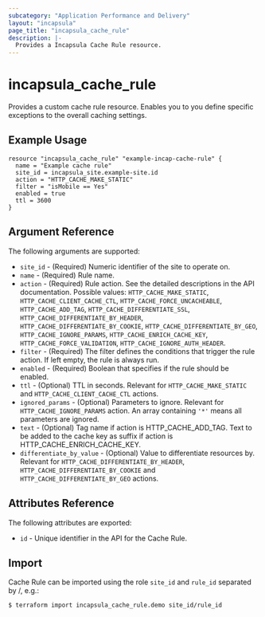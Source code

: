 ```yaml
---
subcategory: "Application Performance and Delivery"
layout: "incapsula"
page_title: "incapsula_cache_rule"
description: |-
  Provides a Incapsula Cache Rule resource.
---
```


# incapsula_cache_rule

Provides a custom cache rule resource. Enables you to you define specific exceptions to the overall caching settings.

## Example Usage

```hcl
resource "incapsula_cache_rule" "example-incap-cache-rule" {
  name = "Example cache rule"
  site_id = incapsula_site.example-site.id
  action = "HTTP_CACHE_MAKE_STATIC"
  filter = "isMobile == Yes"
  enabled = true
  ttl = 3600
}
```

## Argument Reference

The following arguments are supported:

* `site_id` - (Required) Numeric identifier of the site to operate on.
* `name` - (Required) Rule name.
* `action` - (Required) Rule action. See the detailed descriptions in the API documentation. Possible values: `HTTP_CACHE_MAKE_STATIC`, `HTTP_CACHE_CLIENT_CACHE_CTL`, `HTTP_CACHE_FORCE_UNCACHEABLE`, `HTTP_CACHE_ADD_TAG`, `HTTP_CACHE_DIFFERENTIATE_SSL`, `HTTP_CACHE_DIFFERENTIATE_BY_HEADER`, `HTTP_CACHE_DIFFERENTIATE_BY_COOKIE`, `HTTP_CACHE_DIFFERENTIATE_BY_GEO`, `HTTP_CACHE_IGNORE_PARAMS`, `HTTP_CACHE_ENRICH_CACHE_KEY`, `HTTP_CACHE_FORCE_VALIDATION`, `HTTP_CACHE_IGNORE_AUTH_HEADER`.
* `filter` - (Required) The filter defines the conditions that trigger the rule action. If left empty, the rule is always run.
* `enabled` - (Required) Boolean that specifies if the rule should be enabled.
* `ttl` - (Optional) TTL in seconds. Relevant for `HTTP_CACHE_MAKE_STATIC` and `HTTP_CACHE_CLIENT_CACHE_CTL` actions.
* `ignored_params` - (Optional) Parameters to ignore. Relevant for `HTTP_CACHE_IGNORE_PARAMS` action. An array containing `'*'` means all parameters are ignored.
* `text` - (Optional) Tag name if action is HTTP_CACHE_ADD_TAG. Text to be added to the cache key as suffix if action is HTTP_CACHE_ENRICH_CACHE_KEY.
* `differentiate_by_value` - (Optional) Value to differentiate resources by. Relevant for `HTTP_CACHE_DIFFERENTIATE_BY_HEADER`, `HTTP_CACHE_DIFFERENTIATE_BY_COOKIE` and `HTTP_CACHE_DIFFERENTIATE_BY_GEO` actions.

## Attributes Reference

The following attributes are exported:

* `id` - Unique identifier in the API for the Cache Rule.

## Import

Cache Rule can be imported using the role `site_id` and `rule_id` separated by /, e.g.:

```
$ terraform import incapsula_cache_rule.demo site_id/rule_id
```